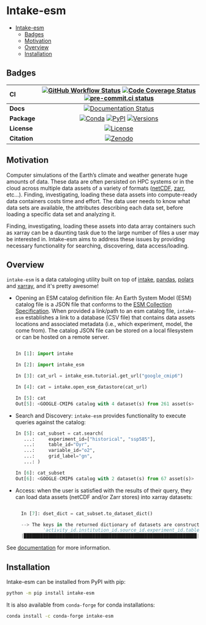 # Intake-esm

- [Intake-esm](#intake-esm)
  - [Badges](#badges)
  - [Motivation](#motivation)
  - [Overview](#overview)
  - [Installation](#installation)

## Badges

| CI           | [![GitHub Workflow Status][github-ci-badge]][github-ci-link] [![Code Coverage Status][codecov-badge]][codecov-link] [![pre-commit.ci status][pre-commit.ci-badge]][pre-commit.ci-link] |
| :----------- | :------------------------------------------------------------------------------------------------------------------------------------------------------------------------------------: |
| **Docs**     |                                                                     [![Documentation Status][rtd-badge]][rtd-link]                                                                     |
| **Package**  |                                     [![Conda][conda-badge]][conda-link] [![PyPI][pypi-badge]][pypi-link] [![Versions][versions-badge]][pypi-link]                                      |
| **License**  |                                                                         [![License][license-badge]][repo-link]                                                                         |
| **Citation** |                                                                         [![Zenodo][zenodo-badge]][zenodo-link]                                                                         |

## Motivation

Computer simulations of the Earth’s climate and weather generate huge amounts of data.
These data are often persisted on HPC systems or in the cloud across multiple data
assets of a variety of formats ([netCDF](https://www.unidata.ucar.edu/software/netcdf/), [zarr](https://zarr.readthedocs.io/en/stable/), etc...). Finding, investigating,
loading these data assets into compute-ready data containers costs time and effort.
The data user needs to know what data sets are available, the attributes describing
each data set, before loading a specific data set and analyzing it.

Finding, investigating, loading these assets into data array containers
such as xarray can be a daunting task due to the large number of files
a user may be interested in. Intake-esm aims to address these issues by
providing necessary functionality for searching, discovering, data access/loading.

## Overview

`intake-esm` is a data cataloging utility built on top of [intake](https://github.com/intake/intake), [pandas](https://pandas.pydata.org/), [polars](https://pola.rs/) and [xarray](https://xarray.pydata.org/en/stable/), and it's pretty awesome!

- Opening an ESM catalog definition file: An Earth System Model (ESM) catalog file is a JSON file that conforms
  to the [ESM Collection Specification](./docs/source/reference/esm-catalog-spec.md). When provided a link/path to an esm catalog file, `intake-esm` establishes
  a link to a database (CSV file) that contains data assets locations and associated metadata
  (i.e., which experiment, model, the come from). The catalog JSON file can be stored on a local filesystem
  or can be hosted on a remote server.

  ```python

  In [1]: import intake

  In [2]: import intake_esm

  In [3]: cat_url = intake_esm.tutorial.get_url("google_cmip6")

  In [4]: cat = intake.open_esm_datastore(cat_url)

  In [5]: cat
  Out[5]: <GOOGLE-CMIP6 catalog with 4 dataset(s) from 261 asset(s>
  ```

- Search and Discovery: `intake-esm` provides functionality to execute queries against the catalog:

  ```python
  In [5]: cat_subset = cat.search(
     ...:     experiment_id=["historical", "ssp585"],
     ...:     table_id="Oyr",
     ...:     variable_id="o2",
     ...:     grid_label="gn",
     ...: )

  In [6]: cat_subset
  Out[6]: <GOOGLE-CMIP6 catalog with 2 dataset(s) from 67 asset(s)>
  ```

- Access: when the user is satisfied with the results of their query, they can load data assets (netCDF and/or Zarr stores) into xarray datasets:

  ```python

    In [7]: dset_dict = cat_subset.to_dataset_dict()

    --> The keys in the returned dictionary of datasets are constructed as follows:
            'activity_id.institution_id.source_id.experiment_id.table_id.grid_label'
    |███████████████████████████████████████████████████████████████| 100.00% [2/2 00:18<00:00]
  ```

See [documentation](https://intake-esm.readthedocs.io/en/latest/) for more information.

## Installation

Intake-esm can be installed from PyPI with pip:

```bash
python -m pip install intake-esm
```

It is also available from `conda-forge` for conda installations:

```bash
conda install -c conda-forge intake-esm
```

[github-ci-badge]: https://github.com/intake/intake-esm/actions/workflows/ci.yaml/badge.svg
[github-ci-link]: https://github.com/intake/intake-esm/actions/workflows/ci.yaml
[codecov-badge]: https://img.shields.io/codecov/c/github/intake/intake-esm.svg?logo=codecov
[codecov-link]: https://codecov.io/gh/intake/intake-esm
[rtd-badge]: https://readthedocs.org/projects/intake-esm/badge/?version=latest
[rtd-link]: https://intake-esm.readthedocs.io/en/latest/?badge=latest
[pypi-badge]: https://img.shields.io/pypi/v/intake-esm?logo=pypi
[pypi-link]: https://pypi.org/project/intake-esm
[conda-badge]: https://img.shields.io/conda/vn/conda-forge/intake-esm?logo=anaconda
[conda-link]: https://anaconda.org/conda-forge/intake-esm
[zenodo-badge]: https://img.shields.io/badge/DOI-10.5281%20%2F%20zenodo.3491062-blue.svg
[zenodo-link]: https://doi.org/10.5281/zenodo.3491062
[license-badge]: https://img.shields.io/github/license/intake/intake-esm
[repo-link]: https://github.com/intake/intake-esm
[pre-commit.ci-badge]: https://results.pre-commit.ci/badge/github/intake/intake-esm/main.svg
[pre-commit.ci-link]: https://results.pre-commit.ci/latest/github/intake/intake-esm/main
[versions-badge]: https://img.shields.io/pypi/pyversions/intake-esm
